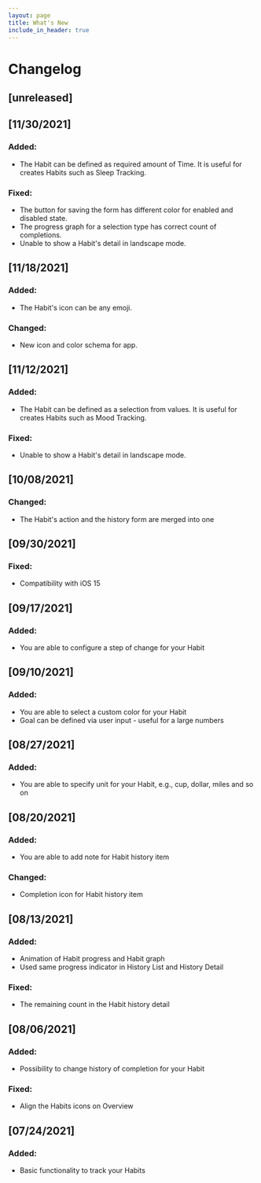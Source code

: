 ```yaml
---
layout: page
title: What's New
include_in_header: true
---
```


# Changelog

## [unreleased]

## [11/30/2021]

### Added:
- The Habit can be defined as required amount of Time. It is useful for creates Habits such as Sleep Tracking.

### Fixed:
- The button for saving the form has different color for enabled and disabled state.
- The progress graph for a selection type has correct count of completions.
- Unable to show a Habit's detail in landscape mode.

## [11/18/2021]

### Added:
- The Habit's icon can be any emoji.

### Changed:
- New icon and color schema for app.

## [11/12/2021]

### Added:
- The Habit can be defined as a selection from values. It is useful for creates Habits such as Mood Tracking.

### Fixed:
- Unable to show a Habit's detail in landscape mode.

## [10/08/2021]

### Changed:
- The Habit's action and the history form are merged into one

## [09/30/2021]

### Fixed:
- Compatibility with iOS 15

## [09/17/2021]

### Added:
- You are able to configure a step of change for your Habit

## [09/10/2021]

### Added:
- You are able to select a custom color for your Habit
- Goal can be defined via user input - useful for a large numbers

## [08/27/2021]

### Added:
- You are able to specify unit for your Habit, e.g., cup, dollar, miles and so on

## [08/20/2021]

### Added:
- You are able to add note for Habit history item

### Changed:
- Completion icon for Habit history item

## [08/13/2021]

### Added:
- Animation of Habit progress and Habit graph
- Used same progress indicator in History List and History Detail

### Fixed:
- The remaining count in the Habit history detail

## [08/06/2021]

### Added:
- Possibility to change history of completion for your Habit

### Fixed:
- Align the Habits icons on Overview

## [07/24/2021]

### Added:
- Basic functionality to track your Habits

